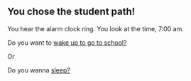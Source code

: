 ## You chose the student path!  

You hear the alarm clock ring. You look at the time, 7:00 am.  

Do you want to [wake up to go to school?](choice1/wakeup.md)

Or

Do you wanna [sleep?](choice2/snooze1.md)